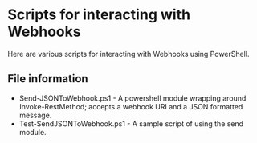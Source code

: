 # Scripts for interacting with Webhooks

Here are various scripts for interacting with Webhooks using PowerShell.

## File information

* Send-JSONToWebhook.ps1 - A powershell module wrapping around Invoke-RestMethod; accepts a webhook URI and a JSON formatted message.
* Test-SendJSONToWebhook.ps1 - A sample script of using the send module.